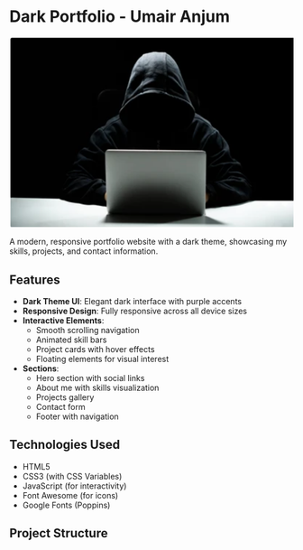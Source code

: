 # Dark Portfolio - Umair Anjum

![Portfolio Screenshot](imgs/dp.png)

A modern, responsive portfolio website with a dark theme, showcasing my skills, projects, and contact information.

## Features

- **Dark Theme UI**: Elegant dark interface with purple accents
- **Responsive Design**: Fully responsive across all device sizes
- **Interactive Elements**: 
  - Smooth scrolling navigation
  - Animated skill bars
  - Project cards with hover effects
  - Floating elements for visual interest
- **Sections**:
  - Hero section with social links
  - About me with skills visualization
  - Projects gallery
  - Contact form
  - Footer with navigation

## Technologies Used

- HTML5
- CSS3 (with CSS Variables)
- JavaScript (for interactivity)
- Font Awesome (for icons)
- Google Fonts (Poppins)

## Project Structure
